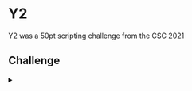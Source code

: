 <H1>Y2</H1>
<p></p>
Y2 was a 50pt scripting challenge from the CSC 2021
<p></p>
<H2>Challenge</H2>
<details>
    <summary></summary>
<p></p>
What is the value of y2?
<p></p>

```
with
  t1(x1, x2) as (select 1, 2),
  t2(y1, y2) as (
    select x1  2, x2  2
    from t1
  )
select *
from t1, t2
```

<p></p>
Flag will be in the format FLAG{#}
<p></p>

<details>
    <summary>Walkthrough</summary>
<p></p>

</details>
</details>